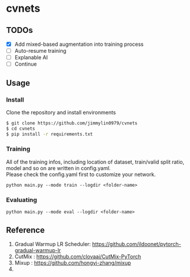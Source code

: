 # cvnets

## TODOs

-   [x] Add mixed-based augmentation into training process
-   [ ] Auto-resume training
-   [ ] Explanable AI
-   [ ] Continue

## Usage

### Install

Clone the repository and install environments

```bash
$ git clone https://github.com/jimmylin0979/cvnets
$ cd cvnets
$ pip install -r requirements.txt
```

### Training

All of the training infos, including location of dataset, train/valid split ratio, model and so on are written in config.yaml.  
Please check the config.yaml first to customize your network.

`python main.py --mode train --logdir <folder-name>`

### Evaluating

`python main.py --mode eval --logdir <folder-name>`

## Reference

1. Gradual Warmup LR Scheduler: https://github.com/ildoonet/pytorch-gradual-warmup-lr
2. CutMix : https://github.com/clovaai/CutMix-PyTorch
3. Mixup : https://github.com/hongyi-zhang/mixup
4.
